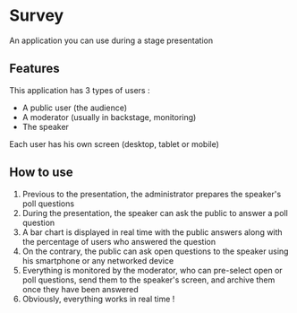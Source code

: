 # Survey
An application you can use during a stage presentation

## Features
This application has 3 types of users :
* A public user (the audience)
* A moderator (usually in backstage, monitoring)
* The speaker

Each user has his own screen (desktop, tablet or mobile)

## How to use
1. Previous to the presentation, the administrator prepares the speaker's poll questions
2. During the presentation, the speaker can ask the public to answer a poll question
3. A bar chart is displayed in real time with the public answers along with the percentage of users who answered the question
3. On the contrary, the public can ask open questions to the speaker using his smartphone or any networked device
4. Everything is monitored by the moderator, who can pre-select open or poll questions, send them to the speaker's screen, and archive them once they have been answered
5. Obviously, everything works in real time !
